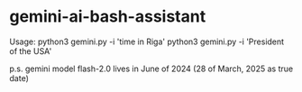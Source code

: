 # gemini-ai-bash-assistant

Usage:
python3 gemini.py -i 'time in Riga'
python3 gemini.py -i 'President of the USA'

p.s. gemini model flash-2.0 lives in June of 2024 (28 of March, 2025 as true date)
